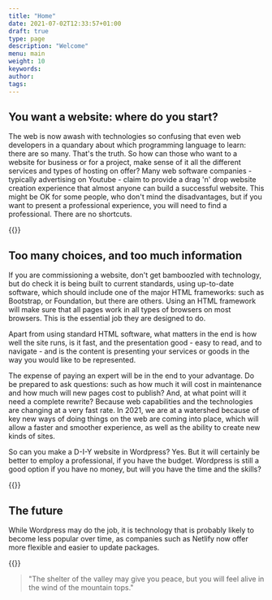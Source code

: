 ```yaml
---
title: "Home"
date: 2021-07-02T12:33:57+01:00
draft: true
type: page
description: "Welcome"
menu: main
weight: 10
keywords:
author: 
tags: 
---
```


## You want a website: where do you start?
The web is now awash with technologies so confusing that even web developers in a quandary about which programming language to learn: there are so many. That's the truth. So how can those who want to a website for business or for a project, make sense of it all the different services and types of hosting on offer? Many web software companies - typically advertising on Youtube - claim to provide a drag 'n' drop website creation experience that almost anyone can build a successful website. This might be OK for some people, who don't mind the disadvantages, but if you want to present a professional experience, you will need to find a professional. There are no shortcuts. 

{{<floatimageright img="bootstrap.png" text="Bootstrap Logo" >}}

## Too many choices, and too much information
If you are commissioning a website, don't get bamboozled with technology, but do check it is being built to current standards, using up-to-date software, which should include one of the major HTML frameworks: such as Bootstrap, or Foundation, but there are others. Using an HTML framework will make sure that all pages work in all types of browsers on most browsers. This is the essential job they are designed to do. 

Apart from using standard HTML software, what matters in the end is how well the site runs, is it fast, and the presentation good - easy to read, and to navigate - and is the content is presenting your services or goods in the way you would like to be represented. 

The expense of paying an expert will be in the end to your advantage. Do be prepared to ask questions: such as how much it will cost in maintenance and how much will new pages cost to publish? And, at what point will it need a complete rewrite? Because web capabilities and the technologies are changing at a very fast rate. In 2021, we are at a watershed because of key new ways of doing things on the web are coming into place, which will allow a faster and smoother experience, as well as the ability to create new kinds of sites.


So can you make a D-I-Y website in Wordpress? Yes. But it will certainly be better to employ a professional, if you have the budget. Wordpress is still a good option if you have no money, but will you have the time and the skills? 

{{<floatimageright img="WordPress-logotype-simplified.png" text="WordPress Logo" >}}

## The future
While Wordpress may do the job, it is technology that is probably likely to become less popular over time, as companies such as Netlify now offer more flexible and easier to update packages. 


{{<responsive-img img="sugarworks2020.jpg" text="Greenwich refinery" >}}

> "The shelter of the valley may give you peace, but you will feel alive in the wind of the mountain tops."
